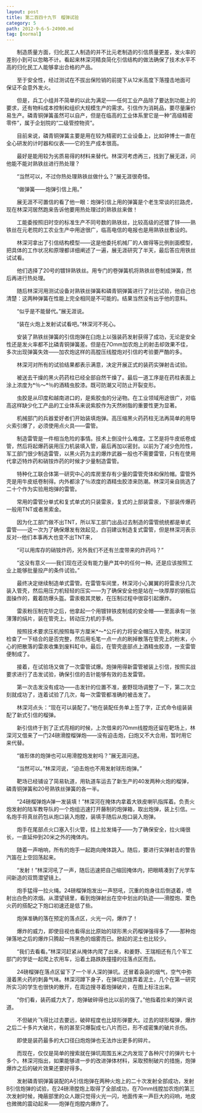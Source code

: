 ```yaml
---
layout: post
title: 第二百四十九节　榴弹试验
category: 5
path: 2012-9-6-5-24900.md
tag: [normal]
---
```


　　制造质量方面，归化民工人制造的并不比元老制造的引信质量更差，发火率的差别小到可以忽略不计。看起来林深河精良简化引信结构的做法确保了技术水平不高的归化民工人能够拿出合格的产品。

　　至于安全性，经过测试在不拔出保险销的前提下从12米高度下落撞击地面可保证不会意外发火。

　　但是，兵工小组并不简单的以此为满足――任何工业产品除了要达到功能上的要求，还有物料成本控制和组织大规模生产的需求。引信作为消耗品，要尽量廉价易生产。磷青铜弹簧虽然可以自产，但是在临高的工业体系里它是一种“高级精密零件”，属于企划院的“二级管控物资”。

　　目前来说，磷青铜弹簧主要是用在较为精密的工业设备上，比如钟博士一直在全心研发的计时器和仪表――它的生产成本很高。

　　最好是能用较为劣质易得的材料来替代。林深河考虑再三，找到了展无涯，问他能不能对熟铁丝进行热处理？

　　“当然可以，不过你热处理熟铁丝做什么？”展无涯很奇怪。

　　“做弹簧――炮弹引信上用。”

　　展无涯不可置信的看了他一眼：炮弹引信上用的弹簧是个老生常谈的拦路虎，现在林深河居然跑来告诉他要用热处理过的熟铁丝来做！

　　工能委按照旧时空的标准生产不同号数的熟铁丝，比较高级的还镀了锌――熟铁丝在元老院的工农业生产中用途很广，临高电信的电报也是用熟铁丝敷设的。

　　林深河拿出了引信结构模型――这是他委托机械厂的人做得等比例剖面模型，把具体的工作状况和原理都详细阐述了一遍，展无涯研究了半天，最后答应用铁丝试试看。

　　他们选择了20号的镀锌熟铁丝。用专门的卷弹簧机将熟铁丝卷制成弹簧，然后再进行热处理。

　　随后林深河用测试设备对熟铁丝弹簧和磷青铜弹簧进行了对比试验，他自己也清楚：这两种弹簧在性能上完全相同是不可能的。结果当然没有出乎他的意料。

　　“似乎是不能替代。”展无涯说。

　　“装在火炮上发射试试看吧。”林深河不死心。

　　安装了熟铁丝弹簧的引信炮弹在臼炮上以强装药发射获得了成功，无论是安全性还是发火率都不比磷青铜弹簧差。但是在7Omm加农炮上的射击却效果不佳，多次出现弹簧失效――加农炮这样的高膛压线膛炮对引信的考验要严酷的多。

　　林深河对所有的试验结果都表示满意，决定开展正式的装药实弹射击试验。

　　被送去干燥的黑火药药柱已经全部自然干燥了。最后一道工序是在药柱表面上涂上浓度为*％～*％的酒精虫胶漆。既可防潮又可防止开裂变形。

　　虫胶是从印度和越南进口的，是紫胶虫的分泌物。在工业领域用途很广，对临高这样缺少化工产品的工业体系来说紫胶作为天然树脂的重要性更为显著。

　　机械部门的兵器爱好者们开始装填炮弹。高压缩黑火药药柱无法再简单的用导火索引爆了，必须使用点火具――雷管。

　　制造雷管是一件相当危险的事情。技术上倒没什么难度。工艺是将牛皮纸卷成管，然后将起爆药装用压力机装填入管，最后再加以密封。以前为了减少危险性，军工部门很少制造雷管，以黑火药为主的爆炸武器一般也不需要雷管，只有在使用代拿迈特炸药和硝铵炸药的时候才少量制造雷管。

　　特种化工联合体第一研究中心的库房里存有少量的雷管壳体和保险帽。雷管外壳是用牛皮纸卷制得。内外都涂了％浓度的酒精虫胶漆来防潮。林深河亲自挑选了二十个作为实验用炮弹的雷管。

　　常用的雷管分单式和复式单式的只装雷汞，复式的上部装雷汞，下部装传爆药一般用TNT或者黑索金。

　　因为化工部门做不出TNT，所以军工部门出品过去制造的雷管统统都是单式雷管――这一次为了确保爆发有效起见，白羽建议制造复式雷管，但是林深河表示反对--他们本事再大也变不出TNT来，

　　“可以用库存的硝铵炸药，另外我们不还有兰度带来的炸药吗？”

　　“这没有意义――我们现在还没有能力量产其中的任何一种。还是应该按照工业上能够批量投产的条件试验。”

　　最终决定继续制造单式雷管。在雷管车间里，林深河小心翼翼的将雷汞分几次装入管壳，然后用压力机轻轻的压实――为了确保安全他是站在一块厚厚的钢板后面操作的，戴着防爆头盔。雷汞极其灵敏，在压制过程中很容引起爆炸。

　　雷汞粉压制完毕之后，他拿起一个用镀锌铁皮制成的安全帽――里面承有一张薄薄的绢片，装在管壳上。转动压力机的手柄。

　　按照技术要求压机按照每平方厘米*～*公斤的力将安全帽压入管壳。林深河检查了一下结合的是否完整，然后用毛笔一点一点的刷掉散落在管壳上的粉末，小心的把散落的雷汞收集到废料缸中。最后，在管壳底部点上酒精虫胶漆，一支雷管便制成了。

　　接着，在试验场又做了一次雷管试爆。炮弹用得新雷管被装上引信，按照实战要求进行了击发试验，确保引信的击针能够有效的击发雷管。

　　第一次击发没有成功――击发针的位置不准，姜野现场调整了一下，第二次立刻就成功了，连着试验了几次，每一次雷管都准确的被击发了。

　　林深河点头：“现在可以装配了。”他在装配任务单上签了字，正式命令组装装配了新式引信的榴弹。

　　新引信终于到了正式亮相的时候，上次借来的70mm线膛炮还留在靶场上，林深河又借来了一门24磅滑膛榴弹炮――没有迫击炮，臼炮又不大合用，暂时用它来代替。

　　“锥形体的炮弹也可以用滑膛炮发射吗？”展无涯问道。

　　“当然可以。”林深河说，“迫击炮也不用发射球形炮弹。”

　　靶场已经铺设了简易轨道，用轨道车运去了新生产的40发两种火炮的榴弹，磷青铜弹簧和20号熟铁丝弹簧的各一半。

　　“24磅榴弹炮A弹一发装填！”林深河在掩体内拿着大铁皮喇叭指挥着。负责火炮发射的陆军教导队的一个炮组迅速打开藤制的炮弹箱，取出炮弹，装上引信。一名炮手将真丝药包从炮口装入炮膛，装填手随后从炮口装入炮弹。

　　炮手在尾部点火口塞入引火管，挂上拉发绳子――为了确保安全，拉火绳很长，一直延仲到20米之外的掩体内。

　　随着一声哨响，所有的炮手一起跑向掩体跳入。随后，要进行实弹射击的警告汽笛在上空回荡起来。

　　“发射！”林深河吼了一声，随后迅速把自己缩回掩体内，把眼睛凑到了光学车间新造的双筒潜望镜上。

　　炮手猛得一拉火绳。24磅榴弹炮发出一声怒吼，沉重的炮身往后倒退着，喷射出白色的浓烟。从潜望镜里，看到炮弹射出在空中划出的轨迹――滑膛炮、栗色火药的搭配之下炮口初速还是低了些。

　　炮弹准确的落在预定的落点区，火光一闪，爆炸了！

　　爆炸的威力，即使目视也看得出比原始的球形黑火药榴弹强得多了――那种炮弹落地之后的爆炸只腾起一阵黑色的烟雾而已。掀起的泥土也比较少。

　　“我们去看看。”林深河赶紧从掩体内爬了出来，和姜野、王瑞相还有几个军工部门的学徒一起爬上农用车，沿着土路跌跌撞撞的往落点区而去。

　　24磅榴弹在落点区留下了一个半人深的弹坑。还冒着袅袅的烟气，空气中弥漫着黑火药的刺鼻气味。林深河蹲下身子，在弹坑边拨弄着泥土，几个在第一研究所实习的学生也很快的散开，在周边搜寻着炮弹破片，在图上标注出来。

　　“你们看，装药威力大了，炮弹破碎得也比以前的强了。”他指着捡来的弹片说道。

　　不但破片飞得比过去要远，破碎程度也比球形弹要大。过去的球形榴弹，爆炸之后二十多片大破片，有的甚至只爆裂成七八片而已，形不成密集的破片杀伤。

　　即使是装药最多的大口径臼炮炮弹也无法炸出更多的碎片。

　　而现在，仅仅是简单的搜索就在弹坑周围五米之内发现了各种尺寸的弹片七十多个。林深河指出，如果能够进一步的改进弹体材料，采取预制破片的措施，炮弹爆炸之后的破片效果还要好得多。

　　发射磷青铜弹簧装配的A引信炮弹在两种火炮上的二十次发射全部成功，发射B引信炮弹的试验，在24磅滑膛炮上取得了全部成功，在70mm线膛加农炮的第三次发射时候，掩蔽部里的众人跟只觉得火光一闪，地面传来一声巨大的闷响，地皮也微微的震动起来――炮弹在炮膛内爆炸了。